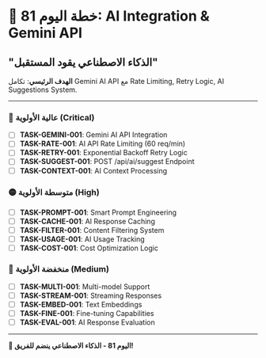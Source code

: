 # 🚀 خطة اليوم 81: AI Integration & Gemini API
## "الذكاء الاصطناعي يقود المستقبل"

**الهدف الرئيسي**: تكامل Gemini AI API مع Rate Limiting, Retry Logic, AI Suggestions System.

---

### 🔴 عالية الأولوية (Critical)
- [ ] **TASK-GEMINI-001**: Gemini AI API Integration
- [ ] **TASK-RATE-001**: AI API Rate Limiting (60 req/min)
- [ ] **TASK-RETRY-001**: Exponential Backoff Retry Logic
- [ ] **TASK-SUGGEST-001**: POST /api/ai/suggest Endpoint
- [ ] **TASK-CONTEXT-001**: AI Context Processing

### 🟡 متوسطة الأولوية (High)
- [ ] **TASK-PROMPT-001**: Smart Prompt Engineering
- [ ] **TASK-CACHE-001**: AI Response Caching
- [ ] **TASK-FILTER-001**: Content Filtering System
- [ ] **TASK-USAGE-001**: AI Usage Tracking
- [ ] **TASK-COST-001**: Cost Optimization Logic

### 🔵 منخفضة الأولوية (Medium)
- [ ] **TASK-MULTI-001**: Multi-model Support
- [ ] **TASK-STREAM-001**: Streaming Responses
- [ ] **TASK-EMBED-001**: Text Embeddings
- [ ] **TASK-FINE-001**: Fine-tuning Capabilities
- [ ] **TASK-EVAL-001**: AI Response Evaluation

---

**🤖 اليوم 81 - الذكاء الاصطناعي ينضم للفريق!**